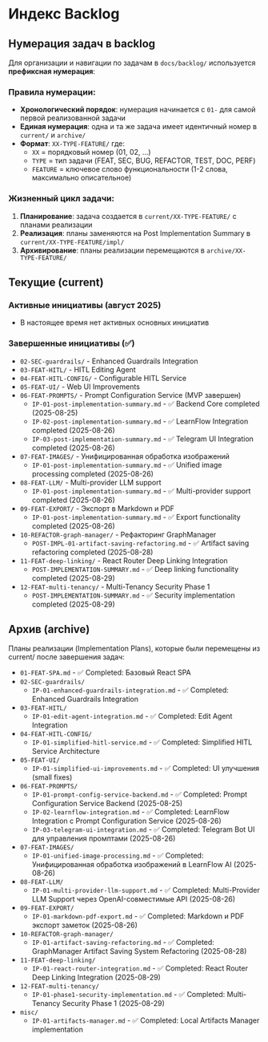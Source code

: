 # Индекс Backlog

## Нумерация задач в backlog

Для организации и навигации по задачам в `docs/backlog/` используется **префиксная нумерация**:

### Правила нумерации:
- **Хронологический порядок**: нумерация начинается с `01-` для самой первой реализованной задачи
- **Единая нумерация**: одна и та же задача имеет идентичный номер в `current/` и `archive/`
- **Формат**: `XX-TYPE-FEATURE/` где:
  - `XX` = порядковый номер (01, 02, ...)
  - `TYPE` = тип задачи (FEAT, SEC, BUG, REFACTOR, TEST, DOC, PERF)
  - `FEATURE` = ключевое слово функциональности (1-2 слова, максимально описательное)

### Жизненный цикл задачи:
1. **Планирование**: задача создается в `current/XX-TYPE-FEATURE/` с планами реализации
2. **Реализация**: планы заменяются на Post Implementation Summary в `current/XX-TYPE-FEATURE/impl/`
3. **Архивирование**: планы реализации перемещаются в `archive/XX-TYPE-FEATURE/`

## Текущие (current)

### Активные инициативы (август 2025)
- В настоящее время нет активных основных инициатив

### Завершенные инициативы (✅)
- `02-SEC-guardrails/` - Enhanced Guardrails Integration
- `03-FEAT-HITL/` - HITL Editing Agent
- `04-FEAT-HITL-CONFIG/` - Configurable HITL Service
- `05-FEAT-UI/` - Web UI Improvements
- `06-FEAT-PROMPTS/` - Prompt Configuration Service (MVP завершен)
  - `IP-01-post-implementation-summary.md` - ✅ Backend Core completed (2025-08-25)
  - `IP-02-post-implementation-summary.md` - ✅ LearnFlow Integration completed (2025-08-26)
  - `IP-03-post-implementation-summary.md` - ✅ Telegram UI Integration completed (2025-08-26)
- `07-FEAT-IMAGES/` - Унифицированная обработка изображений
  - `IP-01-post-implementation-summary.md` - ✅ Unified image processing completed (2025-08-26)
- `08-FEAT-LLM/` - Multi-provider LLM support
  - `IP-01-post-implementation-summary.md` - ✅ Multi-provider support completed (2025-08-26)
- `09-FEAT-EXPORT/` - Экспорт в Markdown и PDF
  - `IP-01-post-implementation-summary.md` - ✅ Export functionality completed (2025-08-26)
- `10-REFACTOR-graph-manager/` - Рефакторинг GraphManager
  - `POST-IMPL-01-artifact-saving-refactoring.md` - ✅ Artifact saving refactoring completed (2025-08-28)
- `11-FEAT-deep-linking/` - React Router Deep Linking Integration
  - `POST-IMPLEMENTATION-SUMMARY.md` - ✅ Deep linking functionality completed (2025-08-29)
- `12-FEAT-multi-tenancy/` - Multi-Tenancy Security Phase 1
  - `POST-IMPLEMENTATION-SUMMARY.md` - ✅ Security implementation completed (2025-08-29)

## Архив (archive)
Планы реализации (Implementation Plans), которые были перемещены из current/ после завершения задач:

- `01-FEAT-SPA.md` - ✅ Completed: Базовый React SPA
- `02-SEC-guardrails/` 
  - `IP-01-enhanced-guardrails-integration.md` - ✅ Completed: Enhanced Guardrails Integration
- `03-FEAT-HITL/`
  - `IP-01-edit-agent-integration.md` - ✅ Completed: Edit Agent Integration
- `04-FEAT-HITL-CONFIG/`
  - `IP-01-simplified-hitl-service.md` - ✅ Completed: Simplified HITL Service Architecture
- `05-FEAT-UI/`
  - `IP-01-simplified-ui-improvements.md` - ✅ Completed: UI улучшения (small fixes)
- `06-FEAT-PROMPTS/`
  - `IP-01-prompt-config-service-backend.md` - ✅ Completed: Prompt Configuration Service Backend (2025-08-25)
  - `IP-02-learnflow-integration.md` - ✅ Completed: LearnFlow Integration с Prompt Configuration Service (2025-08-26)
  - `IP-03-telegram-ui-integration.md` - ✅ Completed: Telegram Bot UI для управления промптами (2025-08-26)
- `07-FEAT-IMAGES/`
  - `IP-01-unified-image-processing.md` - ✅ Completed: Унифицированная обработка изображений в LearnFlow AI (2025-08-26)
- `08-FEAT-LLM/`
  - `IP-01-multi-provider-llm-support.md` - ✅ Completed: Multi-Provider LLM Support через OpenAI-совместимые API (2025-08-26)
- `09-FEAT-EXPORT/`
  - `IP-01-markdown-pdf-export.md` - ✅ Completed: Markdown и PDF экспорт заметок (2025-08-26)
- `10-REFACTOR-graph-manager/`
  - `IP-01-artifact-saving-refactoring.md` - ✅ Completed: GraphManager Artifact Saving System Refactoring (2025-08-28)
- `11-FEAT-deep-linking/`
  - `IP-01-react-router-integration.md` - ✅ Completed: React Router Deep Linking Integration (2025-08-29)
- `12-FEAT-multi-tenancy/`
  - `IP-01-phase1-security-implementation.md` - ✅ Completed: Multi-Tenancy Security Phase 1 (2025-08-29)
- `misc/`
  - `IP-01-artifacts-manager.md` - ✅ Completed: Local Artifacts Manager implementation

